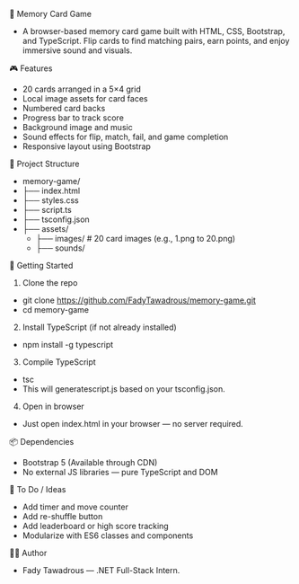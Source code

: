 🧠 Memory Card Game
- A browser-based memory card game built with HTML, CSS, Bootstrap, and TypeScript. Flip cards to find matching pairs, earn points, and enjoy immersive sound and visuals.

🎮 Features
- 20 cards arranged in a 5×4 grid
- Local image assets for card faces
- Numbered card backs
- Progress bar to track score
- Background image and music
- Sound effects for flip, match, fail, and game completion
- Responsive layout using Bootstrap

📁 Project Structure
- memory-game/
- ├── index.html
- ├── styles.css
- ├── script.ts
- ├── tsconfig.json
- ├── assets/
  - ├── images/            # 20 card images (e.g., 1.png to 20.png)
  - ├── sounds/


🚀 Getting Started
1. Clone the repo
- git clone https://github.com/FadyTawadrous/memory-game.git
- cd memory-game


2. Install TypeScript (if not already installed)
- npm install -g typescript


3. Compile TypeScript
- tsc
- This will generatescript.js based on your tsconfig.json.


4. Open in browser
- Just open index.html in your browser — no server required.


📦 Dependencies
- Bootstrap 5 (Available through CDN)
- No external JS libraries — pure TypeScript and DOM

📌 To Do / Ideas
- Add timer and move counter
- Add re-shuffle button
- Add leaderboard or high score tracking
- Modularize with ES6 classes and components

🧑‍💻 Author
- Fady Tawadrous — .NET Full-Stack Intern.
